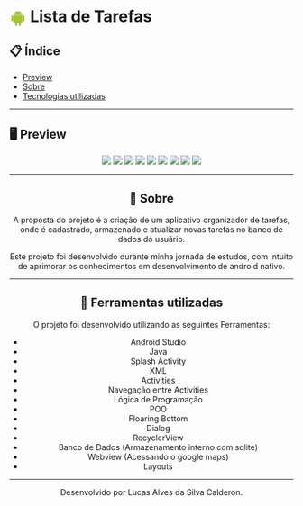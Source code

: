 # <img align="center" alt="Daniel-HTML" height="30" width="30" src="https://raw.githubusercontent.com/devicons/devicon/master/icons/android/android-original.svg"> Lista de Tarefas




<div align="center">
</div>

## 📋 Índice

- [Preview](#-Preview)
- [Sobre](#-Sobre)
- [Tecnologias utilizadas](#-Ferramentas-utilizadas)

---

## 🖥 Preview

<div align="center">
 <img src="https://user-images.githubusercontent.com/87238842/184022788-b4f46431-d81a-48b0-b2d6-a39a29802045.gif" width="140">
 <img src="https://user-images.githubusercontent.com/87238842/184021498-a5c1c327-ca17-4948-b897-774ad73a75c3.png" width="150">
 <img src="https://user-images.githubusercontent.com/87238842/184021481-dfe79616-9f87-4a01-ae5f-3e4cbabc8ef5.png" width="150">
 <img src="https://user-images.githubusercontent.com/87238842/184021488-85d1f2c4-16bc-4c4f-8824-6551e0d6c1d6.png" width="150">
 <img src="https://user-images.githubusercontent.com/87238842/184021489-a76bd946-5b12-45e4-a0f8-4e0707b77d1f.png" width="150">
 <img src="https://user-images.githubusercontent.com/87238842/184021492-28df57bf-9ee1-421c-b765-44b1638c4171.png" width="150">
 <img src="https://user-images.githubusercontent.com/87238842/184022190-4dcb6a6d-b715-4083-a91f-add6d2ced997.png" width="150">
 <img src="https://user-images.githubusercontent.com/87238842/184022191-1bd2a801-2bc8-4305-bd19-df3244828e94.png" width="150">
 <img src="https://user-images.githubusercontent.com/87238842/184022193-087bd44e-86be-4081-9da9-810498925d7d.png" width="150">
 
 


---

## 📖 Sobre

A proposta do projeto é a criação de um aplicativo organizador de tarefas, onde é cadastrado, armazenado e atualizar novas tarefas no banco de dados do usuário.
 
Este projeto foi desenvolvido durante minha jornada de estudos, com intuito de aprimorar os conhecimentos em desenvolvimento de android nativo.

---

## 🚀 Ferramentas utilizadas

O projeto foi desenvolvido utilizando as seguintes Ferramentas:

- Android Studio
- Java
- Splash Activity
- XML
- Activities
- Navegação entre Activities
- Lógica de Programação
- POO
- Floaring Bottom
- Dialog
- RecyclerView
- Banco de Dados (Armazenamento interno com sqlite)
- Webview (Acessando o google maps)
 - Layouts

---

Desenvolvido por Lucas Alves da Silva Calderon.
